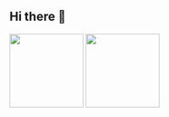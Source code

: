 ## Hi there 👋
<div display="flexbox" justifyContent="space-around">
  <img height=130 src="https://github-readme-stats.vercel.app/api?username=vyinie" />
  <img height=130 src="https://github-readme-stats.vercel.app/api/top-langs?username=vyinie&layout=compact&langs_count=8&card_width=320" />
</div>

